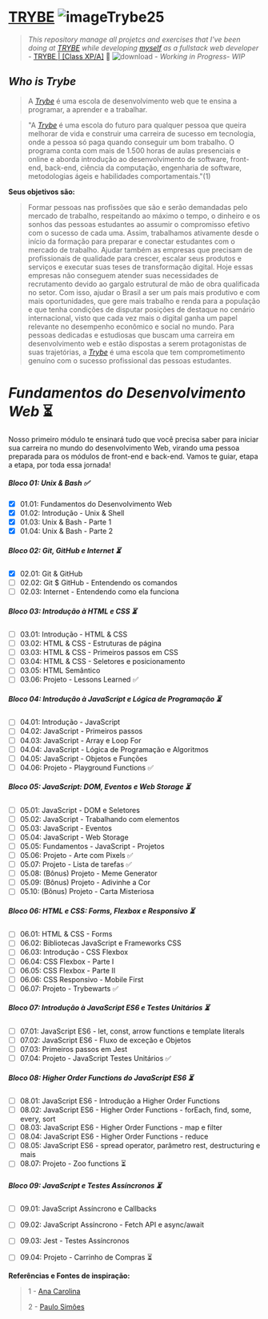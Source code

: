 # [TRYBE](https://www.betrybe.com/)  ![imageTrybe25](https://user-images.githubusercontent.com/7903924/138901059-bdc7263a-a924-43e1-88a5-1d4fe5d7a50f.png)  

>_This repository manage all projetcs and exercises that I've been doing at [TRYBE](https://www.betrybe.com/) while developing [myself](https://www.linkedin.com/in/gilsondebritonogueira/) as a fullstack web developer_ - [TRYBE | [Class XP/A]](https://www.betrybe.com/)  :rocket:  ![download](https://user-images.githubusercontent.com/7903924/138347214-b20c0925-a23f-491c-aa3f-42bab978b1de.png) - _Working in Progress- WIP_

## _Who is Trybe_
>A [_Trybe_](https://www.betrybe.com/) é uma escola de desenvolvimento web que te ensina a programar, a aprender e a trabalhar.

>"A [_Trybe_](https://www.betrybe.com/) é uma escola do futuro para qualquer pessoa que queira melhorar de vida e construir uma carreira de sucesso em tecnologia, onde a pessoa só paga quando conseguir um bom trabalho.
O programa conta com mais de 1.500 horas de aulas presenciais e online e aborda introdução ao desenvolvimento de software, front-end, back-end, ciência da computação, engenharia de software, metodologias ágeis e habilidades comportamentais."(1)


**Seus objetivos são:**

>Formar pessoas nas profissões que são e serão demandadas pelo mercado de trabalho, respeitando ao máximo o tempo, o dinheiro e os sonhos das pessoas estudantes ao assumir o compromisso efetivo com o sucesso de cada uma. Assim, trabalhamos ativamente desde o início da formação para preparar e conectar estudantes com o mercado de trabalho.
Ajudar também as empresas que precisam de profissionais de qualidade para crescer, escalar seus produtos e serviços e executar suas teses de transformação digital. Hoje essas empresas não conseguem atender suas necessidades de recrutamento devido ao gargalo estrutural de mão de obra qualificada no setor.
Com isso, ajudar o Brasil a ser um país mais produtivo e com mais oportunidades, que gere mais trabalho e renda para a população e que tenha condições de disputar posições de destaque no cenário internacional, visto que cada vez mais o digital ganha um papel relevante no desempenho econômico e social no mundo.
Para pessoas dedicadas e estudiosas que buscam uma carreira em desenvolvimento web e estão dispostas a serem protagonistas de suas trajetórias, a [_Trybe_](https://www.betrybe.com/) é uma escola que tem comprometimento genuíno com o sucesso profissional das pessoas estudantes.



# _Fundamentos do Desenvolvimento Web_ :hourglass_flowing_sand:
Nosso primeiro módulo te ensinará tudo que você precisa saber para iniciar sua carreira no mundo do desenvolvimento Web, virando uma pessoa preparada para os módulos de front-end e back-end. Vamos te guiar, etapa a etapa, por toda essa jornada!
##### _Bloco 01: Unix & Bash_ :white_check_mark:

- [x] 01.01: Fundamentos do Desenvolvimento Web
- [x] 01.02: Introdução - Unix & Shell
- [x] 01.03: Unix & Bash - Parte 1
- [x] 01.04: Unix & Bash - Parte 2

##### _Bloco 02: Git, GitHub e Internet_ :hourglass_flowing_sand:

- [x] 02.01: Git & GitHub
- [ ] 02.02: Git $ GitHub - Entendendo os comandos
- [ ] 02.03: Internet - Entendendo como ela funciona

##### _Bloco 03: Introdução à HTML e CSS_ :hourglass_flowing_sand:

- [ ] 03.01: Introdução - HTML & CSS
- [ ] 03.02: HTML & CSS - Estruturas de página
- [ ] 03.03: HTML & CSS - Primeiros passos em CSS
- [ ] 03.04: HTML & CSS - Seletores e posicionamento
- [ ] 03.05: HTML Semântico
- [ ] 03.06: Projeto - Lessons Learned :white_check_mark:

##### _Bloco 04: Introdução à JavaScript e Lógica de Programação_ :hourglass_flowing_sand:

- [ ] 04.01: Introdução - JavaScript
- [ ] 04.02: JavaScript - Primeiros passos
- [ ] 04.03: JavaScript - Array e Loop For
- [ ] 04.04: JavaScript - Lógica de Programação e Algoritmos
- [ ] 04.05: JavaScript - Objetos e Funções
- [ ] 04.06: Projeto - Playground Functions :white_check_mark:

##### _Bloco 05: JavaScript: DOM, Eventos e Web Storage_ :hourglass_flowing_sand:

- [ ] 05.01: JavaScript - DOM e Seletores
- [ ] 05.02: JavaScript - Trabalhando com elementos
- [ ] 05.03: JavaScript - Eventos
- [ ] 05.04: JavaScript - Web Storage
- [ ] 05.05: Fundamentos - JavaScript - Projetos
- [ ] 05.06: Projeto - Arte com Pixels :white_check_mark:
- [ ] 05.07: Projeto - Lista de tarefas :white_check_mark:
- [ ] 05.08: (Bônus) Projeto - Meme Generator
- [ ] 05.09: (Bônus) Projeto - Adivinhe a Cor
- [ ] 05.10: (Bônus) Projeto - Carta Misteriosa

##### _Bloco 06: HTML e CSS: Forms, Flexbox e Responsivo_ :hourglass_flowing_sand:

- [ ] 06.01: HTML & CSS - Forms
- [ ] 06.02: Bibliotecas JavaScript e Frameworks CSS
- [ ] 06.03: Introdução - CSS Flexbox
- [ ] 06.04: CSS Flexbox - Parte I
- [ ] 06.05: CSS Flexbox - Parte II
- [ ] 06.06: CSS Responsivo - Mobile First
- [ ] 06.07: Projeto - Trybewarts :white_check_mark:

##### _Bloco 07: Introdução à JavaScript ES6 e Testes Unitários_ :hourglass_flowing_sand:

- [ ] 07.01: JavaScript ES6 - let, const, arrow functions e template literals
- [ ] 07.02: JavaScript ES6 - Fluxo de exceção e Objetos
- [ ] 07.03: Primeiros passos em Jest
- [ ] 07.04: Projeto - JavaScript Testes Unitários :white_check_mark:

##### _Bloco 08: Higher Order Functions do JavaScript ES6_ :hourglass_flowing_sand:

- [ ] 08.01: JavaScript ES6 - Introdução a Higher Order Functions
- [ ] 08.02: JavaScript ES6 - Higher Order Functions - forEach, find, some, every, sort
- [ ] 08.03: JavaScript ES6 - Higher Order Functions - map e filter
- [ ] 08.04: JavaScript ES6 - Higher Order Functions - reduce
- [ ] 08.05: JavaScript ES6 - spread operator, parâmetro rest, destructuring e mais
- [ ] 08.07: Projeto - Zoo functions :hourglass_flowing_sand:

##### _Bloco 09: JavaScript e Testes Assíncronos_ :hourglass_flowing_sand:

- [ ] 09.01: JavaScript Assíncrono e Callbacks
- [ ] 09.02: JavaScript Assíncrono - Fetch API e async/await
- [ ] 09.03: Jest - Testes Assíncronos
- [ ] 09.04: Projeto - Carrinho de Compras :hourglass_flowing_sand:






**Referências e Fontes de inspiração:**

>1 - [Ana Carolina](https://github.com/gomesanac)
>
>2 - [Paulo Simões](https://github.com/paulohbsimoes)
